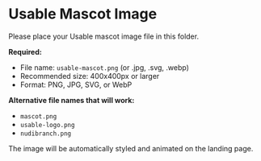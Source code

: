 # Usable Mascot Image

Please place your Usable mascot image file in this folder.

**Required:**
- File name: `usable-mascot.png` (or .jpg, .svg, .webp)
- Recommended size: 400x400px or larger
- Format: PNG, JPG, SVG, or WebP

**Alternative file names that will work:**
- `mascot.png`
- `usable-logo.png`
- `nudibranch.png`

The image will be automatically styled and animated on the landing page.


